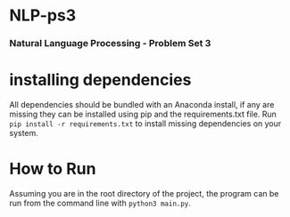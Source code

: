 # NLP-ps3
### Natural Language Processing  - Problem Set 3

# installing dependencies
All dependencies should be bundled with an Anaconda install, if any are missing they can be installed using pip and the requirements.txt file. Run
`pip install -r requirements.txt` to install missing dependencies on your system.

# How to Run
Assuming you are in the root directory of the project, the program can be run from the command line with `python3 main.py`.

